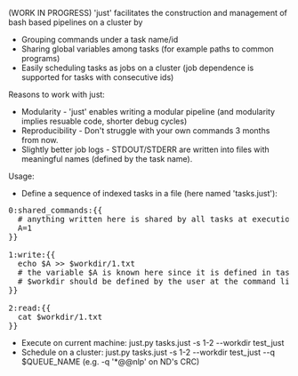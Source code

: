 (WORK IN PROGRESS)
'just' facilitates the construction and management of bash based pipelines on a cluster by 
* Grouping commands under a task name/id
* Sharing global variables among tasks (for example paths to common programs)
* Easily scheduling tasks as jobs on a cluster (job dependence is supported for tasks with consecutive ids)

Reasons to work with just:
* Modularity - 'just' enables writing a modular pipeline (and modularity implies resuable code, shorter debug cycles)
* Reproducibility - Don't struggle with your own commands 3 months from now.
* Slightly better job logs - STDOUT/STDERR are written into files with meaningful names (defined by the task name).


Usage:
* Define a sequence of indexed tasks in a file (here named 'tasks.just'):

<pre>
0:shared_commands:{{
  # anything written here is shared by all tasks at execution time.
  A=1
}}

1:write:{{
  echo $A >> $workdir/1.txt 
  # the variable $A is known here since it is defined in task 0
  # $workdir should be defined by the user at the command line
}}

2:read:{{
  cat $workdir/1.txt
}}
</pre>

* Execute on current machine: just.py tasks.just -s 1-2 --workdir test_just
* Schedule on a cluster: just.py tasks.just -s 1-2 --workdir test_just --q $QUEUE_NAME (e.g. -q '*@@nlp' on ND's CRC)
